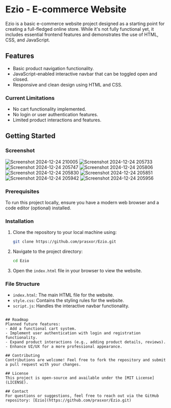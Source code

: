 # Ezio - E-commerce Website

Ezio is a basic e-commerce website project designed as a starting point for creating a full-fledged online store. While it's not fully functional yet, it includes essential frontend features and demonstrates the use of HTML, CSS, and JavaScript.

## Features
- Basic product navigation functionality.
- JavaScript-enabled interactive navbar that can be toggled open and closed.
- Responsive and clean design using HTML and CSS.

### Current Limitations
- No cart functionality implemented.
- No login or user authentication features.
- Limited product interactions and features.

## Getting Started

### Screenshot

![Screenshot 2024-12-24 210005](https://github.com/user-attachments/assets/d9beeaed-748a-457e-9c2c-1c91c1ab3336)
![Screenshot 2024-12-24 205733](https://github.com/user-attachments/assets/29f1f8c8-12a1-402c-acc5-8e51d9bdbb6b)
![Screenshot 2024-12-24 205747](https://github.com/user-attachments/assets/13a60d6d-41fa-4b84-b8b9-094cbbbd0907)
![Screenshot 2024-12-24 205806](https://github.com/user-attachments/assets/2e90a592-35d1-490d-a9bd-5baa267538e4)
![Screenshot 2024-12-24 205830](https://github.com/user-attachments/assets/7f11c802-d2e5-4448-a70b-c49549ced1b1)
![Screenshot 2024-12-24 205851](https://github.com/user-attachments/assets/6622ff37-d763-4228-9ee1-b8850b6e46cb)
![Screenshot 2024-12-24 205942](https://github.com/user-attachments/assets/caa27921-8f38-46b8-8f81-7034a6dac05d)
![Screenshot 2024-12-24 205956](https://github.com/user-attachments/assets/46dcbc64-2ab1-4afc-8887-0efdfb5a91d7)



### Prerequisites
To run this project locally, ensure you have a modern web browser and a code editor (optional) installed.

### Installation
1. Clone the repository to your local machine using:
   ```bash
   git clone https://github.com/prasxor/Ezio.git
   ```
2. Navigate to the project directory:
   ```bash
   cd Ezio
   ```
3. Open the `index.html` file in your browser to view the website.

### File Structure
- `index.html`: The main HTML file for the website.
- `style.css`: Contains the styling rules for the website.
- `script.js`: Handles the interactive navbar functionality.


```

## Roadmap
Planned future features:
- Add a functional cart system.
- Implement user authentication with login and registration functionality.
- Expand product interactions (e.g., adding product details, reviews).
- Enhance UI/UX for a more professional appearance.

## Contributing
Contributions are welcome! Feel free to fork the repository and submit a pull request with your changes.

## License
This project is open-source and available under the [MIT License](LICENSE).

## Contact
For questions or suggestions, feel free to reach out via the GitHub repository: [Ezio](https://github.com/prasxor/Ezio.git)
